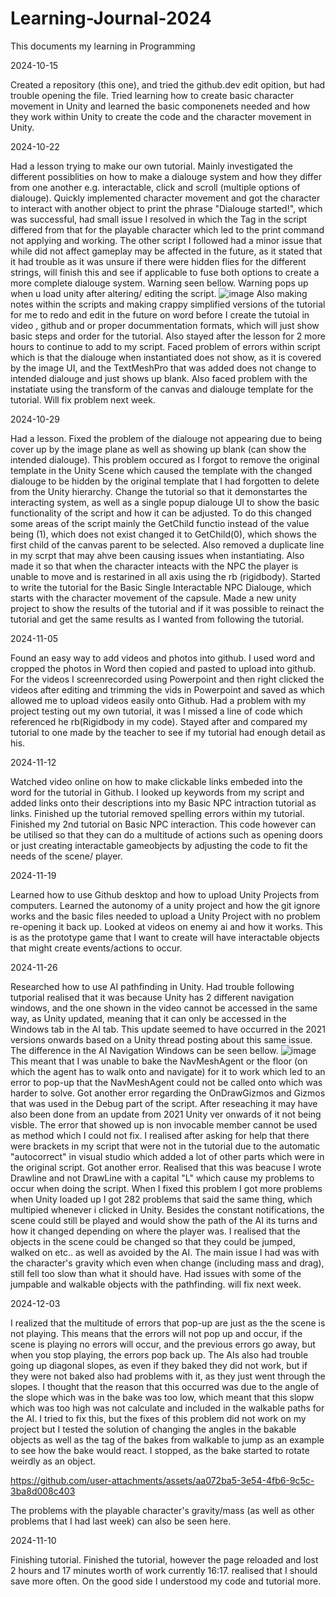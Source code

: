 

# Learning-Journal-2024
This documents my learning in Programming

2024-10-15

Created a repository (this one), and tried the github.dev edit opition, but had trouble opening the file. Tried learning how to create basic character movement in Unity and learned the basic componenets needed and how they work within Unity to create the code and the character movement in Unity.

2024-10-22

Had a lesson trying to make our own tutorial. Mainly investigated the different possiblities on how to make a dialouge system and how they differ from one another e.g. interactable, click and scroll (multiple options of dialouge). Quickly implemented character movement and got the character to interact with another object to print the phrase "Dialouge started!", which was successful, had small issue I resolved in which the Tag in the script differed from that for the playable character which led to the print command not applying and working. The other script I followed had a minor issue that while did not affect gameplay may be affected in the future, as it stated that it had trouble as it was unsure if there were hidden flies for the different strings, will finish this and see if applicable to fuse both options to create a more complete dialouge system. Warning seen bellow. Warning pops up when u load unity after altering/ editing the script.
![image](https://github.com/user-attachments/assets/da27edd2-72c0-42dc-b618-dafac877a279)
Also making notes within the scripts and making crappy simplified versions of the tutorial for me to redo and edit in the future on word before I create the tutoial in video , github and or proper docummentation formats, which will just show basic steps and order for the tutorial.
Also stayed after the lesson for 2 more hours to continue to add to my script. Faced problem of errors within script which is that the dialouge when instantiated does not show, as it is covered by the image UI, and the TextMeshPro that was added does not change to intended dialouge and just shows up blank. Also faced problem with the instatiate using the transform of the canvas and dialouge template for the tutorial. Will fix problem next week.

2024-10-29

Had a lesson. Fixed the problem of the dialouge not appearing due to being cover up by the image plane as well as showing up blank (can show the intended dialouge). This problem occured as I forgot to remove the original template in the Unity Scene which caused the template with the changed dialouge to be hidden by the original template that I had forgotten to delete from the Unity hierarchy. Change the tutorial so that it demonstartes the interacting system, as well as a single popup dialouge UI to show the basic functionality of the script and how it can be adjusted. To do this changed some areas of the script mainly the GetChild functio instead of the value being (1), which does not exist changed it to GetChild(0), which shows the first child of the canvas parent to be selected. Also removed a duplicate line in my scrpt that may ahve been causing issues when instantiating. Also made it so that when the character inteacts with the NPC the player is unable to move and is restarined in all axis using the rb (rigidbody). Started to write the tutorial for the Basic Single Interactable NPC Dialouge, which starts with the character movement of the capsule. Made a new unity project to show the results of the tutorial and if it was possible to reinact the tutorial and get the same results as I wanted from following the tutorial.

2024-11-05

Found an easy way to add videos and photos into github. I used word and cropped the photos in Word then copied and pasted to upload into github. For the videos I screenrecorded using Powerpoint and then right clicked the videos after editing and trimming the vids in Powerpoint and saved as which allowed me to upload videos easily onto Github. Had a problem with my project testing out my own tutorial, it was I missed a line of code which referenced he rb(Rigidbody in my code). Stayed after and compared my tutorial to one made by the teacher to see if my tutorial had enough detail as his.

2024-11-12

Watched video online on how to make clickable links embeded into the word for the tutorial in Github. I looked up keywords from my script and added links onto their descriptions into my Basic NPC intraction tutorial as links. Finished up the tutorial removed spelling errors within my tutorial. Finished my 2nd tutorial on Basic NPC interaction. This code however can be utilised so that they can do a multitude of actions such as opening doors or just creating interactable gameobjects by adjusting the code to fit the needs of the scene/ player.

2024-11-19

Learned how to use Github desktop and how to upload Unity Projects from computers. Learned the autonomy of a unity project and how the git ignore works and the basic files needed to upload a Unity Project with no problem re-opening it back up. Looked at videos on enemy ai and how it works. This is as the prototype game that I want to create will have interactable objects that might create events/actions to occur.

2024-11-26

Researched how to use AI pathfinding in Unity. Had trouble following tutporial realised that it was because Unity has 2 different navigation windows, and the one shown in the video cannot be accessed in the same way, as Unity updated, meaning that it can only be accessed in the Windows tab in the AI tab. This update seemed to have occurred in the 2021 versions onwards based on a Unity thread posting about this same issue. The difference in the AI Navigation Windows can be seen bellow.
![image](https://github.com/user-attachments/assets/825eb714-f4ae-44f2-a89b-ef3a3c538c95)
This meant that I was unable to bake the NavMeshAgent or the floor (on which the agent has to walk onto and navigate) for it to work which led to an error to pop-up that the NavMeshAgent could not be called onto which was harder to solve.
Got another error regarding the OnDrawGizmos and Gizmos that was used in the Debug part of the script. After reseaching it may have also been done from an update from 2021 Unity ver onwards of it not being visble. The error that showed up is non invocable member cannot be used as method which I could not fix. I realised after asking for help that there were brackets in my script that were not in the tutorial due to the automatic "autocorrect" in visual studio which added a lot of other parts which were in the original script.
Got another error. Realised that this was beacuse I wrote Drawline and not DrawLine with a capital "L" which cause my problems to occur when doing the script. When I fixed this problem I got more problems when Unity loaded up I got 282 problems that said the same thing, which multipied whenever i clicked in Unity. Besides the constant notifications, the scene could still be played and would show the path of the AI its turns and how it changed depending on where the player was.
I realised that the objects in the scene could be changed so that they could be jumped, walked on etc.. as well as avoided by the AI. The main issue I had was with the character's gravity which even when change (including mass and drag), still fell too slow than what it should have. Had issues with some of the jumpable and walkable objects with the pathfinding. will fix next week.

2024-12-03

I realized that the multitude of errors that pop-up are just as the the scene is not playing. This means that the errors will not pop up and occur, if the scene is playing no errors will occur, and the previous errors go away, but when you stop playing, the errors pop back up. The AIs also had trouble going up diagonal slopes, as even if they baked they did not work, but if they were not baked also had problems with it, as they just went through the slopes. I thought that the reason that this occurred was due to the angle of the slope which was in the bake was too low, which meant that this slopw which was too high was not calculate and included in the walkable paths for the AI. I tried to fix this, but the fixes of this problem did not work on my project but I tested the solution of changing the angles in the bakable objects as well as the tag of the bakes from walkable to jump as an example to see how the bake would react. I stopped, as the bake started to rotate weirdly as an object.

https://github.com/user-attachments/assets/aa072ba5-3e54-4fb6-9c5c-3ba8d008c403

The problems with the playable character's gravity/mass (as well as other problems that I had last week) can also be seen here.

2024-11-10

Finishing tutorial. Finished the tutorial, however the page reloaded and lost 2 hours and 17 minutes worth of work currently 16:17. realised that I should save more often. On the good side I understood my code and tutorial more.

